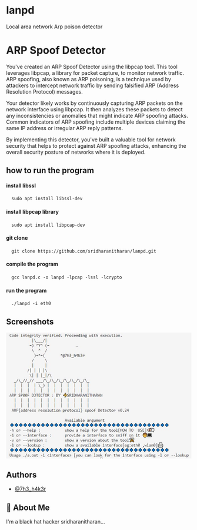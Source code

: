 # lanpd
Local area network  Arp poison detector 

# ARP Spoof Detector

You've created an ARP Spoof Detector using the libpcap tool. This tool leverages libpcap, a library for packet capture, to monitor network traffic. ARP spoofing, also known as ARP poisoning, is a technique used by attackers to intercept network traffic by sending falsified ARP (Address Resolution Protocol) messages.

Your detector likely works by continuously capturing ARP packets on the network interface using libpcap. It then analyzes these packets to detect any inconsistencies or anomalies that might indicate ARP spoofing attacks. Common indicators of ARP spoofing include multiple devices claiming the same IP address or irregular ARP reply patterns.

By implementing this detector, you've built a valuable tool for network security that helps to protect against ARP spoofing attacks, enhancing the overall security posture of networks where it is deployed.




## how to run the program

#### install libssl 
```http
  sudo apt install libssl-dev
```
#### install libpcap library

```http
  sudo apt install libpcap-dev
```
#### git clone
```http
  git clone https://github.com/sridharanitharan/lanpd.git
```


#### compile the program

```http
  gcc lanpd.c -o lanpd -lpcap -lssl -lcrypto
```
#### run the program

```http
  ./lanpd -i eth0 
```



## Screenshots

![App Screenshot](/console.JPG )


## Authors

- [@7h3_h4k3r](https://www.instagram.com/7h3_h4k3r/)


## 🚀 About Me
I'm a black hat hacker sridharanitharan...

